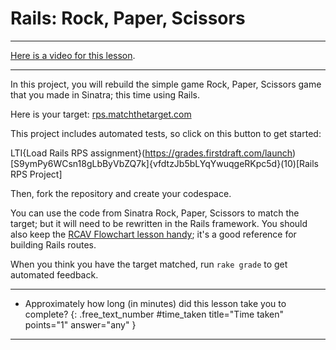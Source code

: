 # Rails: Rock, Paper, Scissors

---

[Here is a video for this lesson](https://share.descript.com/view/1Sr0ltQAKFo).

---

In this project, you will rebuild the simple game Rock, Paper, Scissors game that you made in Sinatra; this time using Rails.

Here is your target: [rps.matchthetarget.com](https://rps.matchthetarget.com/)

This project includes automated tests, so click on this button to get started:

LTI{Load Rails RPS assignment}(https://grades.firstdraft.com/launch)[S9ymPy6WCsn18gLbByVbZQ7k]{vfdtzJb5bLYqYwuqgeRKpc5d}(10)[Rails RPS Project]

Then, fork the repository and create your codespace.

You can use the code from Sinatra Rock, Paper, Scissors to match the target; but it will need to be rewritten in the Rails framework. You should also keep the [RCAV Flowchart lesson handy](https://learn.firstdraft.com/lessons/120-rcav-flowchart); it's a good reference for building Rails routes.

When you think you have the target matched, run `rake grade` to get automated feedback.

---

- Approximately how long (in minutes) did this lesson take you to complete?
{: .free_text_number #time_taken title="Time taken" points="1" answer="any" }
	
---
